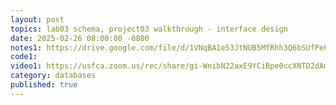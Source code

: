 ```yaml
---
layout: post
topics: lab03 schema, project03 walkthrough - interface design
date: 2025-02-26 08:00:00 -0800
notes1: https://drive.google.com/file/d/1VNqBA1e53JtNUB5MfRhh3Q6bSUfPe6r3/view?usp=sharing
code1: 
video1: https://usfca.zoom.us/rec/share/gi-WnibN22axE9YCiBpe0ccXNTD2dAmj9VOQnr_krT8ENUnoqA4qUVIJrGUmDiwt.eHqMmi30HWVxorZH
category: databases
published: true
---
```

